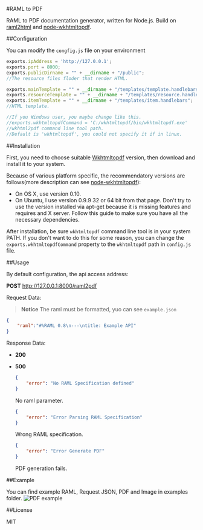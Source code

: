 #RAML to PDF

RAML to PDF documentation generator, written for Node.js. Build on [raml2html](https://github.com/kevinrenskers/raml2html) and [node-wkhtmltopdf](https://github.com/devongovett/node-wkhtmltopdf).

##Configuration

You can modify the `congfig.js` file on your environment

```javascript
exports.ipAddress = 'http://127.0.0.1';
exports.port = 8000;
exports.publicDirname = "" + __dirname + "/public";
//The resource files floder that render HTML.

exports.mainTemplate = "" + __dirname + "/templates/template.handlebars";
exports.resourceTemplate = "" + __dirname + "/templates/resource.handlebars";
exports.itemTemplate = "" + __dirname + "/templates/item.handlebars";
//HTML template.

//If you Windows user, you maybe change like this.
//exports.wkhtmltopdfCommand = 'C:/wkhtmltopdf/bin/wkhtmltopdf.exe'
//wkhtml2pdf command line tool path.
//Default is 'wkhtmltopdf', you could not specify it if in linux.
```

##Installation

First, you need to choose suitable [Wkhtmltopdf](http://wkhtmltopdf.org/downloads.html) version, then download and install it to your system.

Because of various platform specific, the recommendatory versions are follows(more description can see [node-wkhtmltopdf](https://github.com/devongovett/node-wkhtmltopdf)):

-	On OS X, use version 0.10.
-	On Ubuntu, I use version 0.9.9 32 or 64 bit from that page. Don't try to use the version installed via apt-get because it is missing features and requires and X server. Follow this guide to make sure you have all the necessary dependencies.

After installation, be sure `wkhtmltopdf` command line tool is in your system PATH. If you don't want to do this for some reason, you can change the `exports.wkhtmltopdfCommand` property to the `wkhtmltopdf` path in `config.js` file.

##Usage

By default configuration, the api access address:

**POST**  	 http://127.0.0.1:8000/raml2pdf

Request Data:

>**Notice**   The raml must be formatted, yuo can see `example.json`

```json
{
	"raml":"#%RAML 0.8\n---\ntitle: Example API"
}
```

Response Data:

-	**200**

-	**500**
	
	```json
	{
		"error": "No RAML Specification defined"
	}
	```
	No raml parameter.

	```json
	{
		"error": "Error Parsing RAML Specification"
	}
	```
	Wrong RAML specification.

	```json
	{
		"error": "Error Generate PDF"
	}
	```
	PDF generation fails.

##Example

You can find example RAML, Request JSON, PDF and Image in examples folder.
![PDF example](https://raw.githubusercontent.com/our-bts/raml2pdf/master/examples/example.png)

##License

MIT
